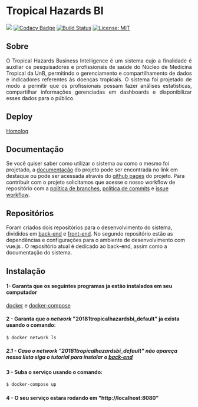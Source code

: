 # Tropical Hazards BI

![](https://i.imgur.com/OhSvJLM.jpg)
[![Codacy Badge](https://api.codacy.com/project/badge/Grade/a715ea21d0564479880d48f3eadd21af)](https://app.codacy.com/app/andre-filho/2018.1-TropicalHazards-BI-FrontEnd?utm_source=github.com&utm_medium=referral&utm_content=fga-gpp-mds/2018.1-TropicalHazards-BI-FrontEnd&utm_campaign=badger)
[![Build Status](https://travis-ci.org/fga-gpp-mds/2018.1-TropicalHazards-BI-FrontEnd.svg?branch=master)](https://travis-ci.org/fga-gpp-mds/2018.1-TropicalHazards-BI-FrontEnd)
[![License: MIT](https://img.shields.io/badge/License-MIT-yellow.svg)](https://opensource.org/licenses/MIT)


## Sobre

<p align="justify"> O Tropical Hazards Business Intelligence é um sistema cujo a finalidade é auxiliar os pesquisadores e profissionais de saúde do Núcleo de Medicina Tropical da UnB, permitindo o gerenciamento e compartilhamento de dados e indicadores referentes às doenças tropicais. O sistema foi projetado de modo a permitir que os profissionais possam fazer análises estatísticas, compartilhar informações gerenciadas em dashboards e disponibilizar esses dados para o público.</p>

## Deploy
[Homolog](http://159.203.102.150)

## Documentação

  Se você quiser saber como utilizar o sistema ou como o mesmo foi projetado, a [documentação](https://github.com/fga-gpp-mds/2018.1-TropicalHazards-BI/tree/master/docs) do projeto pode ser encontrada no link em destaque ou pode ser acessada através do [github pages](https://fga-gpp-mds.github.io/2018.1-TropicalHazards-BI) do projeto. Para contribuir com o projeto solicitamos que acesse o nosso workflow de repositório com a [política de branches](https://fga-gpp-mds.github.io/2018.1-TropicalHazards-BI/workflow/politica_de_branches), [política de commits](https://fga-gpp-mds.github.io/2018.1-TropicalHazards-BI/workflow/politica_de_commit) e [issue workflow](https://fga-gpp-mds.github.io/2018.1-TropicalHazards-BI/workflow/issue_workflow).

## Repositórios
  Foram criados dois repositórios para o desenvolvimento do sistema, divididos em [back-end](https://github.com/fga-gpp-mds/2018.1-TropicalHazards-BI) e [front-end](https://github.com/fga-gpp-mds/2018.1-TropicalHazards-BI-FrontEnd). No segundo repositório estão as dependências e configurações para o ambiente de desenvolvimento com vue.js . O repositório atual é dedicado ao back-end, assim como a documentação do sistema.

## Instalação

#### 1- Garanta que os seguintes programas ja estão instalados em seu computador
[docker](https://docs.docker.com/install/) e [docker-compose](https://docs.docker.com/compose/install/#install-compose)

#### 2 - Garanta que o _network_ "20181tropicalhazardsbi_default" ja exista usando o comando:
``` bash
$ docker network ls 
```
  ##### 2.1 - Caso o _network_ "20181tropicalhazardsbi_default" não apareça nessa lista siga o tutorial para instalar o [back-end](https://github.com/fga-gpp-mds/2018.1-TropicalHazards-BI)

#### 3 - Suba o serviço usando o comando:
``` bash
$ docker-compose up
```

#### 4 - O seu serviço estara rodando em "http://localhost:8080"
